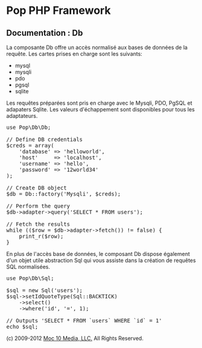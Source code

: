 Pop PHP Framework
=================

Documentation : Db
------------------

La composante Db offre un accès normalisé aux bases de données de la requête. Les cartes prises en charge sont les suivants:

* mysql
* mysqli
* pdo
* pgsql
* sqlite

Les requêtes préparées sont pris en charge avec le Mysqli, PDO, PgSQL et adapaters Sqlite. Les valeurs d'échappement sont disponibles pour tous les adaptateurs.

<pre>
use Pop\Db\Db;

// Define DB credentials
$creds = array(
    'database' => 'helloworld',
    'host'     => 'localhost',
    'username' => 'hello',
    'password' => '12world34'
);

// Create DB object
$db = Db::factory('Mysqli', $creds);

// Perform the query
$db->adapter->query('SELECT * FROM users');

// Fetch the results
while (($row = $db->adapter->fetch()) != false) {
    print_r($row);
}
</pre>

En plus de l'accès base de données, le composant Db dispose également d'un objet utile abstraction Sql qui vous assiste dans la création de requêtes SQL normalisées.

<pre>
use Pop\Db\Sql;

$sql = new Sql('users');
$sql->setIdQuoteType(Sql::BACKTICK)
    ->select()
    ->where('id', '=', 1);

// Outputs 'SELECT * FROM `users` WHERE `id` = 1'
echo $sql;
</pre>

(c) 2009-2012 [Moc 10 Media, LLC.](http://www.moc10media.com) All Rights Reserved.
